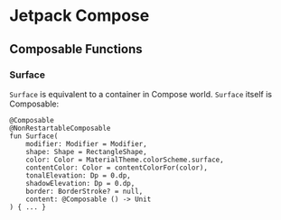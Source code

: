 # Jetpack Compose

## Composable Functions
### Surface
`Surface` is equivalent to a container in Compose world.
`Surface` itself is Composable:
```
@Composable
@NonRestartableComposable
fun Surface(
    modifier: Modifier = Modifier,
    shape: Shape = RectangleShape,
    color: Color = MaterialTheme.colorScheme.surface,
    contentColor: Color = contentColorFor(color),
    tonalElevation: Dp = 0.dp,
    shadowElevation: Dp = 0.dp,
    border: BorderStroke? = null,
    content: @Composable () -> Unit
) { ... }
```

